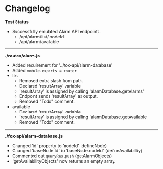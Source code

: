 # Changelog

**Test Status**
* Successfully emulated Alarm API endpoints.
	* /api/alarm/list/:nodeId
	* /api/alarm/available

---

**./routes/alarm.js**
* Added requirement for '../fox-api/alarm-database'
* Added `module.exports = router`
* list
	* Removed extra slash from path.
	* Declared 'resultArray' variable.
	* 'resultArray' is assigned by calling 'alarmDatabase.getAlarms'
	* Endpoint sends 'resultArray' as output.
	* Removed "Todo" comment.
* available
	* Declared 'resultArray' variable.
	* 'resultArray' is assigned by calling 'alarmDatabase.getAvailable'
	* Removed "Todo" comment.

---

**./fox-api/alarm-database.js**
* Changed 'id' property to 'nodeId' (defineNode)
* Changed 'baseNode.id' to 'baseNode.nodeId' (defineAvailability)
* Commented out `queryRes.push` (getAlarmObjects)
* 'getAvailabilityObjects' now returns an empty array.
